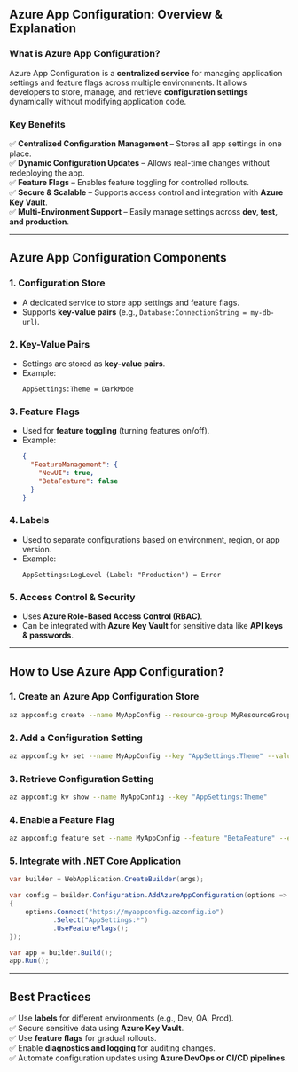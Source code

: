 ## **Azure App Configuration: Overview & Explanation**  

### **What is Azure App Configuration?**  
Azure App Configuration is a **centralized service** for managing application settings and feature flags across multiple environments. It allows developers to store, manage, and retrieve **configuration settings** dynamically without modifying application code.  

### **Key Benefits**  
✅ **Centralized Configuration Management** – Stores all app settings in one place.  
✅ **Dynamic Configuration Updates** – Allows real-time changes without redeploying the app.  
✅ **Feature Flags** – Enables feature toggling for controlled rollouts.  
✅ **Secure & Scalable** – Supports access control and integration with **Azure Key Vault**.  
✅ **Multi-Environment Support** – Easily manage settings across **dev, test, and production**.  

---

## **Azure App Configuration Components**  

### **1. Configuration Store**  
- A dedicated service to store app settings and feature flags.  
- Supports **key-value pairs** (e.g., `Database:ConnectionString = my-db-url`).  

### **2. Key-Value Pairs**  
- Settings are stored as **key-value pairs**.  
- Example:  
  ```
  AppSettings:Theme = DarkMode
  ```

### **3. Feature Flags**  
- Used for **feature toggling** (turning features on/off).  
- Example:  
  ```json
  {
    "FeatureManagement": {
      "NewUI": true,
      "BetaFeature": false
    }
  }
  ```

### **4. Labels**  
- Used to separate configurations based on environment, region, or app version.  
- Example:  
  ```
  AppSettings:LogLevel (Label: "Production") = Error
  ```

### **5. Access Control & Security**  
- Uses **Azure Role-Based Access Control (RBAC)**.  
- Can be integrated with **Azure Key Vault** for sensitive data like **API keys & passwords**.  

---

## **How to Use Azure App Configuration?**  

### **1. Create an Azure App Configuration Store**  
```sh
az appconfig create --name MyAppConfig --resource-group MyResourceGroup --location eastus
```

### **2. Add a Configuration Setting**  
```sh
az appconfig kv set --name MyAppConfig --key "AppSettings:Theme" --value "DarkMode"
```

### **3. Retrieve Configuration Setting**  
```sh
az appconfig kv show --name MyAppConfig --key "AppSettings:Theme"
```

### **4. Enable a Feature Flag**  
```sh
az appconfig feature set --name MyAppConfig --feature "BetaFeature" --enabled true
```

### **5. Integrate with .NET Core Application**  
```csharp
var builder = WebApplication.CreateBuilder(args);

var config = builder.Configuration.AddAzureAppConfiguration(options =>
{
    options.Connect("https://myappconfig.azconfig.io")
           .Select("AppSettings:*")
           .UseFeatureFlags();
});

var app = builder.Build();
app.Run();
```

---

## **Best Practices**  
✅ Use **labels** for different environments (e.g., Dev, QA, Prod).  
✅ Secure sensitive data using **Azure Key Vault**.  
✅ Use **feature flags** for gradual rollouts.  
✅ Enable **diagnostics and logging** for auditing changes.  
✅ Automate configuration updates using **Azure DevOps or CI/CD pipelines**.  

